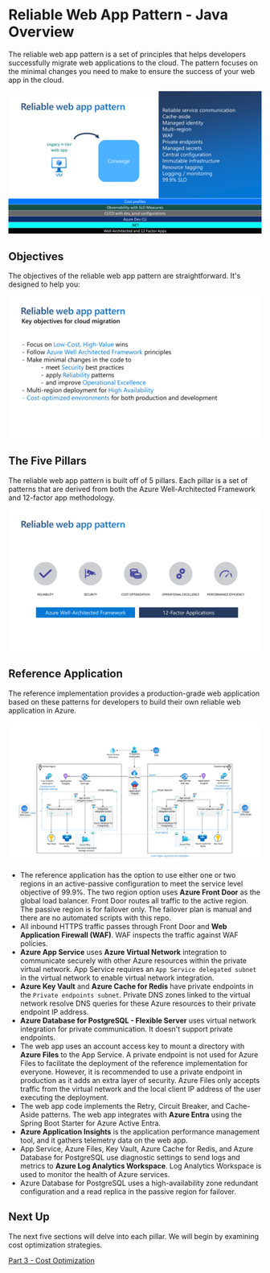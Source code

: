 # Reliable Web App Pattern - Java Overview

The reliable web app pattern is a set of principles that helps developers successfully migrate web applications to the cloud. The pattern focuses on the minimal changes you need to make to ensure the success of your web app in the cloud.

![Pattern of patterns](./images/pattern-of-patterns.png)

## Objectives

The objectives of the reliable web app pattern are straightforward. It's designed to help you:

![Objectives](./images/objectives.png)

## The Five Pillars

The reliable web app pattern is built off of 5 pillars. Each pillar is a set of patterns that are derived from both the Azure Well-Architected Framework and 12-factor app methodology.

![The Five Pillars](./images/the-five-pillars.png)

## Reference Application

The reference implementation provides a production-grade web application based on these patterns for developers to build their own reliable web application in Azure.

![Reference Application](./images/reliable-web-app-java.svg)

- The reference application has the option to use either one or two regions in an active-passive configuration to meet the service level objective of 99.9%. The two region option uses **Azure Front Door** as the global load balancer. Front Door routes all traffic to the active region. The passive region is for failover only. The failover plan is manual and there are no automated scripts with this repo.
- All inbound HTTPS traffic passes through Front Door and **Web Application Firewall (WAF)**. WAF inspects the traffic against WAF policies.
- **Azure App Service** uses **Azure Virtual Network** integration to communicate securely with other Azure resources within the private virtual network. App Service requires an `App Service delegated subnet` in the virtual network to enable virtual network integration.
- **Azure Key Vault** and **Azure Cache for Redis** have private endpoints in the `Private endpoints subnet`. Private DNS zones linked to the virtual network resolve DNS queries for these Azure resources to their private endpoint IP address.
- **Azure Database for PostgreSQL - Flexible Server** uses virtual network integration for private communication. It doesn't support private endpoints.
- The web app uses an account access key to mount a directory with **Azure Files** to the App Service. A private endpoint is not used for Azure Files to facilitate the deployment of the reference implementation for everyone. However, it is recommended to use a private endpoint in production as it adds an extra layer of security. Azure Files only accepts traffic from the virtual network and the local client IP address of the user executing the deployment.
- The web app code implements the Retry, Circuit Breaker, and Cache-Aside patterns. The web app integrates with **Azure Entra** using the Spring Boot Starter for Azure Active Entra.
- **Azure Application Insights** is the application performance management tool, and it gathers telemetry data on the web app.
- App Service, Azure Files, Key Vault, Azure Cache for Redis, and Azure Database for PostgreSQL use diagnostic settings to send logs and metrics to **Azure Log Analytics Workspace**. Log Analytics Workspace is used to monitor the health of Azure services.
- Azure Database for PostgreSQL uses a high-availability zone redundant configuration and a read replica in the passive region for failover.

## Next Up

The next five sections will delve into each pillar. We will begin by examining cost optimization strategies.

[Part 3 - Cost Optimization](../Part3-Cost-Optimization/README.md)


